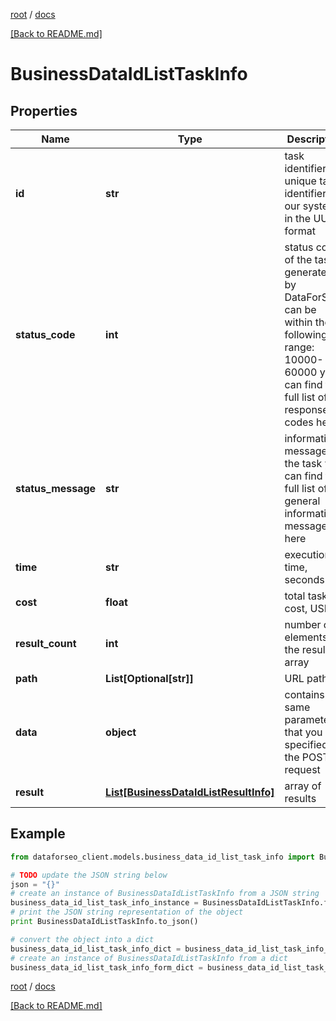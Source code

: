 [root](./../ "root") / [docs](./ "docs")

[[Back to README.md]](./../README.md "[Back to README.md]")

# BusinessDataIdListTaskInfo

## Properties

Name | Type | Description | Notes
------------ | ------------- | ------------- | -------------
**id** | **str** | task identifier unique task identifier in our system in the UUID format | [optional]
**status_code** | **int** | status code of the task generated by DataForSEO, can be within the following range: 10000-60000 you can find the full list of the response codes here | [optional]
**status_message** | **str** | informational message of the task you can find the full list of general informational messages here | [optional]
**time** | **str** | execution time, seconds | [optional]
**cost** | **float** | total tasks cost, USD | [optional]
**result_count** | **int** | number of elements in the result array | [optional]
**path** | **List[Optional[str]]** | URL path | [optional]
**data** | **object** | contains the same parameters that you specified in the POST request | [optional]
**result** | [**List[BusinessDataIdListResultInfo]**](BusinessDataIdListResultInfo.md) | array of results | [optional]

## Example

```python
from dataforseo_client.models.business_data_id_list_task_info import BusinessDataIdListTaskInfo

# TODO update the JSON string below
json = "{}"
# create an instance of BusinessDataIdListTaskInfo from a JSON string
business_data_id_list_task_info_instance = BusinessDataIdListTaskInfo.from_json(json)
# print the JSON string representation of the object
print BusinessDataIdListTaskInfo.to_json()

# convert the object into a dict
business_data_id_list_task_info_dict = business_data_id_list_task_info_instance.to_dict()
# create an instance of BusinessDataIdListTaskInfo from a dict
business_data_id_list_task_info_form_dict = business_data_id_list_task_info.from_dict(business_data_id_list_task_info_dict)
```

  

[root](./../ "root") / [docs](./ "docs")

[[Back to README.md]](./../README.md "[Back to README.md]")
